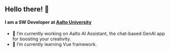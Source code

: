 ## Hello there! 👋
#### I am a SW Developer at [Aalto University](https://www.aalto.fi/fi)

- 🔭 I’m currently working on Aalto AI Assistant, the chat-based GenAI app for boosting your creativity.
- 🌱 I’m currently learning Vue framework.
